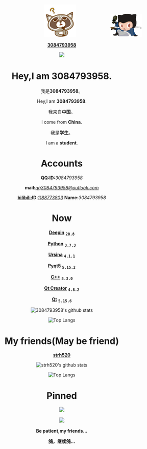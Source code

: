 <div align=right>

#
[<img src="image/try1.png" width=20%>](../../../../3084793958)<img width=21%>[<img src="image/github_timer.gif" width=20%>](../../../../3084793958/github_timer)
 

</div>
<div align=center>
 
**[3084793958](../../../../3084793958)**

![](https://komarev.com/ghpvc/?username=3084793958&label=++访+问+人+数:++&color=brightgreen&style=plastic)
#
# Hey,I am 3084793958.

我是**3084793958**。

Hey,I am **3084793958**.

我来自**中国**。

I come from **China**.

我是**学生**。

I am a **student**.
#
# Accounts
**QQ:ID:**<i>3084793958</i>

**mail:**<i>qq3084793958@outlook.com</i>

[**bilibili:**](https://www.bilibili.com/)**ID**:<i>[1188773803](https://space.bilibili.com/1188773803)</i> **Name:**<i>3084793958</i>
#
# Now
[**Deepin**](https://www.deepin.org/index/zh) <kbd><sub>**20.8**</sub></kbd>

[**Python**](https://www.python.org/) <kbd><sub>**3.7.3**</sub></kbd>

[**Ursina**](https://www.ursinaengine.org/) <kbd><sub>**4.1.1**</sub></kbd>

[**Pyqt5**](https://pypi.org/project/PyQt5/) <kbd><sub>**5.15.2**</sub></kbd>

[**C++**](https://cplusplus.com/) <kbd><sub>**8.3.0**</sub></kbd>

[**Qt Creator**](https://www.qt.io/) <kbd><sub>**4.8.2**</sub></kbd>

[**Qt**](https://www.qt.io/) <kbd><sub>**5.15.6**</sub></kbd>

![3084793958's github stats](https://github-readme-stats.vercel.app/api?username=3084793958&show_icons=true&title_color=008dfd&icon_color=27e8a7&text_color=20232a&count_private=false&locale=cn&rank_icon=github&bg_color=30,e96443,904e95)
 
![Top Langs](https://github-readme-stats.vercel.app/api/top-langs/?username=3084793958&show_icons=true&title_color=008dfd&icon_color=27e8a7&text_color=20232a&count_private=false&locale=cn&rank_icon=github&bg_color=30,e96443,904e95)
#
# My friends(May be friend)
[**strh520**](../../../../strh520)

![strh520's github stats](https://github-readme-stats.vercel.app/api?username=strh520&show_icons=true&title_color=008dfd&icon_color=27e8a7&text_color=20232a&count_private=false&locale=cn&rank_icon=github&bg_color=30,e96443,904e95)
 
![Top Langs](https://github-readme-stats.vercel.app/api/top-langs/?username=strh520&show_icons=true&title_color=008dfd&icon_color=27e8a7&text_color=20232a&count_private=false&locale=cn&rank_icon=github&bg_color=30,e96443,904e95)
#
# Pinned
[![](https://github-readme-stats.vercel.app/api/pin/?username=3084793958&repo=music-island&cache_seconds=86400&theme=tokyonight)](../../../../3084793958/music-island)

[![](https://github-readme-stats.vercel.app/api/pin/?username=3084793958&repo=github_timer&cache_seconds=86400&theme=tokyonight)](../../../../3084793958/github_timer)

**Be patient,my friends...**
 
**鸽，继续鸽...**
</div>
